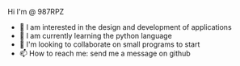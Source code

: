 Hi I'm @ 987RPZ
- 👀 I am interested in the design and development of applications
- 🌱 I am currently learning the python language
- 💞️ I'm looking to collaborate on small programs to start
- 📫 How to reach me: send me a message on github
<!---
987RPZ/987RPZ is a ✨ special ✨ repository because its `README.md` (this file) appears on your GitHub profile.
You can click the Preview link to take a look at your changes.
--->

